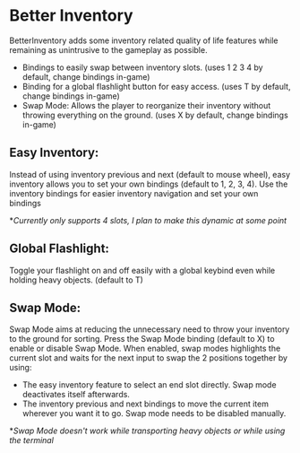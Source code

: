 # Better Inventory
BetterInventory adds some inventory related quality of life features while remaining as unintrusive to the gameplay as possible.

- Bindings to easily swap between inventory slots. (uses 1 2 3 4 by default, change bindings in-game)
- Binding for a global flashlight button for easy access. (uses T by default, change bindings in-game)
- Swap Mode: Allows the player to reorganize their inventory without throwing everything on the ground. (uses X by default, change bindings in-game)

## Easy Inventory:
Instead of using inventory previous and next (default to mouse wheel), easy inventory allows you to set your own bindings (default to 1, 2, 3, 4).
Use the inventory bindings for easier inventory navigation and set your own bindings

\**Currently only supports 4 slots, I plan to make this dynamic at some point*

## Global Flashlight:
Toggle your flashlight on and off easily with a global keybind even while holding heavy objects. (default to T)

## Swap Mode:

Swap Mode aims at reducing the unnecessary need to throw your inventory to the ground for sorting.
Press the Swap Mode binding (default to X) to enable or disable Swap Mode.
When enabled, swap modes highlights the current slot and waits for the next input to swap the 2 positions together by using:
- The easy inventory feature to select an end slot directly. Swap mode deactivates itself afterwards.
- The inventory previous and next bindings to move the current item wherever you want it to go. Swap mode needs to be disabled manually.

\**Swap Mode doesn't work while transporting heavy objects or while using the terminal*
